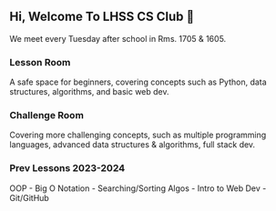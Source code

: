 ## Hi, Welcome To LHSS CS Club 👋
We meet every Tuesday after school in Rms. 1705 & 1605. 
### Lesson Room
A safe space for beginners, covering concepts such as Python, data structures, algorithms, and basic web dev.
### Challenge Room
Covering more challenging concepts, such as multiple programming languages, advanced data structures & algorithms, full stack dev.
### Prev Lessons 2023-2024
OOP - Big O Notation - Searching/Sorting Algos - Intro to Web Dev - Git/GitHub

<!--

**Here are some ideas to get you started:**

🙋‍♀️ A short introduction - what is your organization all about?
🌈 Contribution guidelines - how can the community get involved?
👩‍💻 Useful resources - where can the community find your docs? Is there anything else the community should know?
🍿 Fun facts - what does your team eat for breakfast?
🧙 Remember, you can do mighty things with the power of [Markdown](https://docs.github.com/github/writing-on-github/getting-started-with-writing-and-formatting-on-github/basic-writing-and-formatting-syntax)
-->
